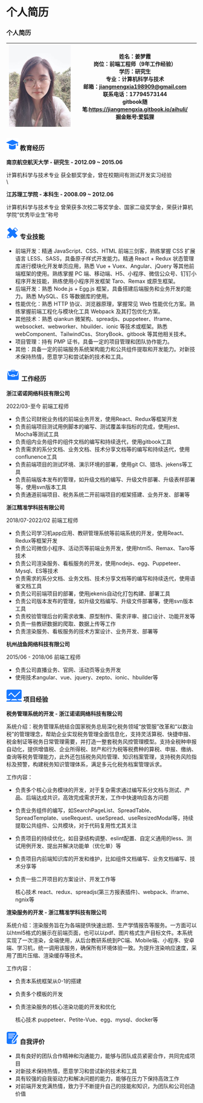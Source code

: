 # 个人简历

### 个人简历

| ![个人照片](image.png) | <p>姓名：姜梦霞<br>岗位：前端工程师（9年工作经验）<br>学历：研究生<br>专业：计算机科学与技术<br>邮箱：jiangmengxia198909@gmail.com<br>联系电话：17794573144<br>gitbook随笔:https://jiangmengxia.gitbook.io/aihuli/<br>掘金账号:爱狐狸<br></p> |
| ------------------ | -------------------------------------------------------------------------------------------------------------------------------------------------------------------------------------- |

### ![](jyjl.png) 教育经历

**南京航空航天大学 - 研究生 - 2012.09 \~ 2015.06**

计算机科学与技术专业 获全额奖学金，曾在校期间有测试开发实习经验\
\


**江苏理工学院 - 本科生 - 2008.09 \~ 2012.06**

计算机科学与技术专业 曾荣获多次校二等奖学金、国家二级奖学金，荣获计算机学院“优秀毕业生”称号

### ![](zyjn.png) 专业技能

* 前端开发：精通 JavaScript、CSS、HTML 前端三剑客，熟练掌握 CSS 扩展语言 LESS、SASS，具备原子样式开发能力。精通 React + Redux 状态管理库进行模块化开发单页应用，熟悉 Vue + Vuex、Angular、jQuery 等其他前端框架的使用。熟练掌握 PC 端、移动端、H5、小程序、微信公众号、钉钉小程序开发技能，熟练使用小程序开发框架 Taro、Remax 或原生框架。
* 后端开发：熟悉 Node.js + Egg.js 框架，具备搭建后端服务和业务开发的能力。熟悉 MySQL、ES 等数据库的使用。
* 性能优化：熟悉 HTTP 协议、浏览器原理，掌握常见 Web 性能优化方案。熟练掌握前端工程化与模块化工具 Webpack 及其打包优化方案。
* 其他技术：熟悉 qiankun 微架构、spreadjs、puppeteer、Iframe、websocket、webworker、hbuilder、ionic 等技术或框架。熟悉 webComponent、TailwindCss、StoryBook、gitbook 等其他相关技术。
* 项目管理：持有 PMP 证书，具备一定的项目管理和团队协作能力。
* 其他：具备一定的前端服务系统架构能力和公共组件提取和开发能力。对新技术保持热情，愿意学习和尝试新的技术和工具。

### ![](gzjl.png) 工作经历

**浙江诺诺网络科技有限公司**

2022/03-至今   前端工程师

* 负责公司财税业务线的前端业务开发，使用React、Redux等框架开发
* 负责前端项目测试用例脚本的编写、测试覆盖率指标的完成，使用jest、Mocha等测试工具
* 负责组内业务组件的组件文档的编写和持续迭代，使用gitbook工具
* 负责需求的系分文档、业务文档、技术分享文档等的编写和持续迭代，使用conflunence工具
* 负责前端项目的测试环境、演示环境的部署，使用git CI、猎场、jekens等工具
* 负责前端版本发布的管理，如升级文档的编写、升级文件部署、升级表样部署等，使用svn版本工具
* 负责通道前端项目、税务系统二开前端项目的框架搭建、业务开发、部署等

**浙江精准学科技有限公司**

2018/07-2022/02   前端工程师

* 负责公司学习机app应用、教研管理系统等前端系统的开发，使用React、Redux等框架开发
* 负责公司微信小程序、活动页等前端业务开发，使用html5、Remax、Taro等技术
* 负责公司渲染服务、看板服务的开发，使用nodejs、egg、‌Puppeteer、Mysql、ES等技术
* 负责需求的系分文档、业务文档、技术分享文档等的编写和持续迭代，使用语雀文档工具
* 负责公司前端项目的部署，使用jekenis自动化打包构建、部署工具
* 负责公司版本发布的管理，如升级文档编写、升级文件部署等，使用svn版本工具
* 负责校验管理后台的需求收集、原型制作、需求评审、接口设计、功能开发等
* 负责一些教研数据的爬取、数据上传等工作
* 负责渲染服务、看板服务的技术方案设计、业务开发、部署等

**杭州战鱼网络科技有限公司**

2015/06 - 2018/06   前端工程师

* 负责公司直播业务、官网、活动页等业务开发
* 使用技术angular、vue、jquery、zepto、ionic、hbuilder等

### ![](xmjy.png) 项目经验

**税务管理系统的开发 - 浙江诺诺网络科技有限公司**

系统介绍：税务管理系统结合国家税务总局深化税务领域“放管服”改革和“以数治税”的管理理念，帮助企业实现税务管理全面信息化，支持灵活算税、快捷申报、税金制证等税务日常管理需要，并打造一整套税务风控管理模型。支持全税种申报自动化，提供增值税、企业所得税、财产和行为税等税费种的算税、申报、缴纳、查询等税务管理能力，此外还包括税务风险管理、知识档案管理，支持税务风险指标及预警，构建税务知识管理体系，满足多元化税务档案管理诉求。

工作内容：

* 负责多个核心业务模块的开发，对于复杂需求通过编写系分文档与测试、产品、后端达成共识，高效完成需求开发，工作中快速响应各方问题
* 负责业务组件的编写，如SearchPageList、SpreadTable、SpreadTemplate、useRequest、useSpread、useResizedModal等，持续提取公共组件、公共模块，对于代码复用性尤其关注
* 负责项目的持续优化，如目录结构调整、eslint配置、自定义通用的less、测试用例开发、提出并解决功能单（优化单）等
* 负责项目内前端知识库的开发和维护，比如组件文档编写、业务文档编写、技术分享等
*   负责一些二开项目的方案设计、开发工作等

    核心技术 react、redux、spreadjs(第三方报表插件)、webpack、iframe、ngnix等

**渲染服务的开发 - 浙江精准学科技有限公司**

系统介绍：渲染服务旨在为各端提供快速出题、生产学情报告等服务。一方面可以以html5格式的展示在前端页面，也可以以pdf、图片格式生产目标文件。本系统实现了一次渲染，全端使用，从后台教研系统到PC端、Mobile端、小程序、安卓端、学习机，统一调用该服务，确保所有环境体验一致。为提升渲染响应速度，采用了图片压缩、渲染缓存等技术。

工作内容：

* 负责本系统框架从0-1的搭建
* 负责多个模板的开发
*   负责渲染服务的核心渲染功能的开发和优化

    核心技术 ‌puppeteer、Petite-Vue、egg、mysql、docker等

### ![](zwpj.png) 自我评价

* 具有良好的团队合作精神和沟通能力，能够与团队成员紧密合作，共同完成项目
* 对新技术保持热情，愿意学习和尝试新的技术和工具
* 具有较强的自我驱动力和解决问题的能力，能够在压力下保持高效工作
* 对前端开发充满热情，致力于不断提升自己的技能和知识，为团队和公司创造价值
